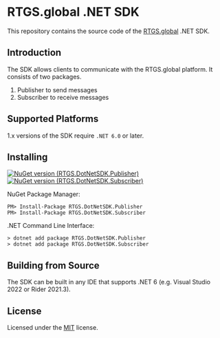 # RTGS.global .NET SDK
This repository contains the source code of the [RTGS.global](https://rtgs.global/) .NET SDK.

## Introduction
The SDK allows clients to communicate with the RTGS.global platform. It consists of two packages.

1. Publisher to send messages
2. Subscriber to receive messages

## Supported Platforms
1.x versions of the SDK require `.NET 6.0` or later.

## Installing
[![NuGet version (RTGS.DotNetSDK.Publisher)](https://img.shields.io/nuget/v/RTGS.DotNetSDK.Publisher.svg?style=flat-square&label=RTGS.DotNetSDK.Publisher)](https://www.nuget.org/packages/RTGS.DotNetSDK.Publisher/) [![NuGet version (RTGS.DotNetSDK.Subscriber)](https://img.shields.io/nuget/v/RTGS.DotNetSDK.Subscriber.svg?style=flat-square&label=RTGS.DotNetSDK.Subscriber)](https://www.nuget.org/packages/RTGS.DotNetSDK.Subscriber/)

NuGet Package Manager:

```shell
PM> Install-Package RTGS.DotNetSDK.Publisher
PM> Install-Package RTGS.DotNetSDK.Subscriber
```

.NET Command Line Interface:

```shell
> dotnet add package RTGS.DotNetSDK.Publisher
> dotnet add package RTGS.DotNetSDK.Subscriber
```

## Building from Source
The SDK can be built in any IDE that supports .NET 6 (e.g. Visual Studio 2022 or Rider 2021.3).

## License
Licensed under the [MIT](LICENSE.md) license.